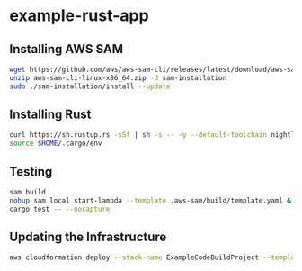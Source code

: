 # example-rust-app

## Installing AWS SAM

```bash
wget https://github.com/aws/aws-sam-cli/releases/latest/download/aws-sam-cli-linux-x86_64.zip
unzip aws-sam-cli-linux-x86_64.zip -d sam-installation
sudo ./sam-installation/install --update
```

## Installing Rust

```bash
curl https://sh.rustup.rs -sSf | sh -s -- -y --default-toolchain nightly
source $HOME/.cargo/env
```

## Testing

```bash
sam build
nohup sam local start-lambda --template .aws-sam/build/template.yaml &
cargo test -- --nocapture
```

## Updating the Infrastructure
```bash
aws cloudformation deploy --stack-name ExampleCodeBuildProject --template-file ./templates/infrastructure.yaml --capabilities CAPABILITY_IAM
```